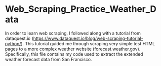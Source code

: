 # Web_Scraping_Practice_Weather_Data
In order to learn web scraping, I followed along with a tutorial from dataquest.io (https://www.dataquest.io/blog/web-scraping-tutorial-python/). This tutorial guided me through scraping very simple test HTML pages to a more complex weather website (forecast.weather.gov). Specifically, this file contains my code used to extract the extended weather forecast data from San Francisco. 
